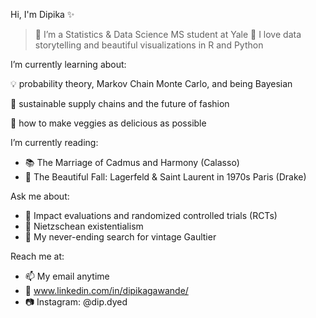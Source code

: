 
Hi, I'm Dipika ✨

> 🔭 I’m a Statistics & Data Science MS student at Yale
> 💖 I love data storytelling and beautiful visualizations in R and Python

I’m currently learning about:

💡 probability theory, Markov Chain Monte Carlo, and being Bayesian

🌱 sustainable supply chains and the future of fashion

🍅 how to make veggies as delicious as possible

I’m currently reading:
- 📚 The Marriage of Cadmus and Harmony (Calasso)
- 👠 The Beautiful Fall: Lagerfeld & Saint Laurent in 1970s Paris (Drake)

Ask me about:
- 🔬 Impact evaluations and randomized controlled trials (RCTs)
- 📖 Nietzschean existentialism
- 👗 My never-ending search for vintage Gaultier
 
Reach me at:
- 📫 My email anytime
- 🤝 www.linkedin.com/in/dipikagawande/
- 📷 Instagram: @dip.dyed
